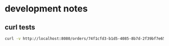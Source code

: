 # development notes

## curl tests

```bash
curl -v http://localhost:8080/orders/74f1cfd3-b1d5-4085-8b7d-2f39bf7e65cf
```